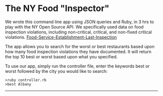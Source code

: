 The NY Food "Inspector"
===================


We wrote this command line app using JSON queries and Ruby, in 3 hrs to play with the NY Open Source API. We specifically used data on food inspection violations, including non-critical, critical, and non-fixed critical violations. [<i class="https://health.data.ny.gov/Health/Food-Service-Establishment-Last-Inspection/cnih-y5dw"></i> Food-Service-Establishment-Last-Inspection](#foodservicelastinspection) 

The app allows you to search for the worst or best restaurants based upon how many food inspection violations they have documented. It will return the top 10 best or worst based upon what you specified.

To use our app, simply run the controller file, enter the keywords best or worst followed by the city you would like to search:

```
>ruby controller.rb
>best Albany
```

----------
